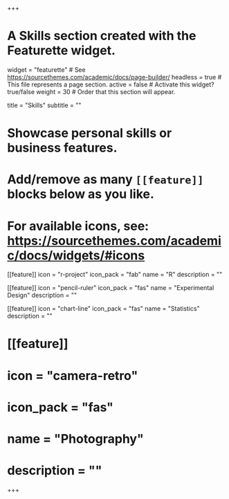 +++
# A Skills section created with the Featurette widget.
widget = "featurette"  # See https://sourcethemes.com/academic/docs/page-builder/
headless = true  # This file represents a page section.
active = false  # Activate this widget? true/false
weight = 30  # Order that this section will appear.

title = "Skills"
subtitle = ""

# Showcase personal skills or business features.
# 
# Add/remove as many `[[feature]]` blocks below as you like.
# 
# For available icons, see: https://sourcethemes.com/academic/docs/widgets/#icons


[[feature]]
  icon = "r-project"
  icon_pack = "fab"
  name = "R"
  description = ""
  
[[feature]]
  icon = "pencil-ruler"
  icon_pack = "fas"
  name = "Experimental Design"
  description = ""
  
[[feature]]
  icon = "chart-line"
  icon_pack = "fas"
  name = "Statistics"
  description = ""  
  
# [[feature]]
#  icon = "camera-retro"
#  icon_pack = "fas"
#  name = "Photography"
#  description = ""

+++
